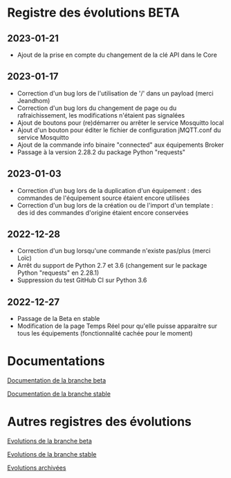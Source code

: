 # Registre des évolutions BETA

## 2023-01-21
- Ajout de la prise en compte du changement de la clé API dans le Core

## 2023-01-17
- Correction d'un bug lors de l'utilisation de '/' dans un payload (merci Jeandhom)
- Correction d'un bug lors du changement de page ou du rafraichissement, les modifications n'étaient pas signalées
- Ajout de boutons pour (re)démarrer ou arrêter le service Mosquitto local
- Ajout d'un bouton pour éditer le fichier de configuration jMQTT.conf du service Mosquitto
- Ajout de la commande info binaire "connected" aux équipements Broker
- Passage à la version 2.28.2 du package Python "requests"

## 2023-01-03
- Correction d'un bug lors de la duplication d'un équipement : des commandes de l'équipement source étaient encore utilisées
- Correction d'un bug lors de la création ou de l'import d'un template : des id des commandes d'origine étaient encore conservées

## 2022-12-28
- Correction d'un bug lorsqu'une commande n'existe pas/plus (merci Loïc)
- Arrêt du support de Python 2.7 et 3.6 (changement sur le package Python "requests" en 2.28.1)
- Suppression du test GitHub CI sur Python 3.6


## 2022-12-27
- Passage de la Beta en stable
- Modification de la page Temps Réel pour qu'elle puisse apparaitre sur tous les équipements (fonctionnalité cachée pour le moment)


# Documentations

[Documentation de la branche beta](index_beta)

[Documentation de la branche stable](index)


# Autres registres des évolutions

[Evolutions de la branche beta](changelog_beta)

[Evolutions de la branche stable](changelog)

[Evolutions archivées](changelog_archived)
